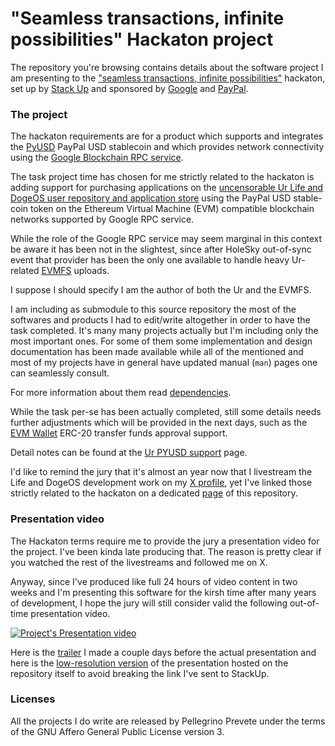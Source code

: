 # "Seamless transactions, infinite possibilities" Hackaton project

The repository you're browsing contains details about the software
project I am presenting to the
["seamless transactions, infinite possibilities"](
  https://hackathon.stackup.dev/web/events/seamless-transactions-infinite-possibilities)
hackaton, set up by
[Stack Up](
  https://stackup.dev)
and sponsored by
[Google](
  https://google.com)
and
[PayPal](
  https://paypal.com).

### The project

The hackaton requirements are for a product which supports and integrates the
[PyUSD](
  https://www.paypal.com/us/digital-wallet/manage-money/crypto/pyusd)
PayPal USD stablecoin and which provides network connectivity
using the
[Google Blockchain RPC service](
  https://cloud.google.com/blockchain-rpc/docs/quickstart).

The task project time has chosen for me strictly related to
the hackaton is adding support for purchasing applications on the
[uncensorable Ur Life and DogeOS user repository and application store](
  https://github.com/themartiancompany/ur)
using the PayPal USD stable-coin token on the Ethereum Virtual Machine (EVM)
compatible blockchain networks supported by Google RPC service.

While the role of the Google RPC service may seem marginal in this
context be aware it has been not in the slightest, since after
HoleSky out-of-sync event that provider has been the only one available
to handle heavy Ur-related
[EVMFS](
  https://github.com/themartiancompany/evmfs)
uploads.

I suppose I should specify I am the author of both the Ur and the EVMFS.

I am including as submodule to this source repository the most of
the softwares and products I had to edit/write altogether in order
to have the task completed.
It's many many projects actually but I'm including only the most
important ones.
For some of them some implementation and design documentation
has been made available while all of the mentioned and most
of my projects have in general have updated manual (`man`) pages
one can seamlessly consult.

For more information about them read
[dependencies](
  dependencies.md).

While the task per-se has been actually completed, still some details
needs further adjustments which will be provided in the next
days, such as the
[EVM Wallet](
  https://github.com/themartiancompany/evm-wallet)
ERC-20 transfer funds approval support.

Detail notes can be found at the
[Ur PYUSD support](
  ur-pyusd-support.md)
page.

I'd like to remind the jury that it's almost an year now that I livestream
the Life and DogeOS development work on my
[X profile](
  https://x.com/truocolo),
yet I've linked those strictly related to the hackaton on a dedicated
[page](
  development-livestreams.md)
of this repository.

### Presentation video

The Hackaton terms require me to provide the jury a presentation video for the project.
I've been kinda late producing that. The reason is pretty clear if
you watched the rest of the livestreams and followed me on X.

Anyway, since I've produced like full 24 hours of video content
in two weeks and I'm presenting this software for the kirsh time
after many years of development, I hope the jury will still consider
valid the following out-of-time presentation video.

[![Project's Presentation video](https://x.com/truocolo/status/1913014194074460209)]("https://x.com/truocolo/status/1913014194074460209")

Here is the
[trailer](
  https://x.com/truocolo/status/1912311302430609574)
I made a couple days before the actual presentation
and here is the
[low-resolution version](
  project-presentation-video.mp4)
of the
presentation hosted on the repository itself to
avoid breaking the link I've sent to StackUp.

### Licenses

All the projects I do write are released by Pellegrino Prevete
under the terms of the GNU Affero General Public License version 3.
